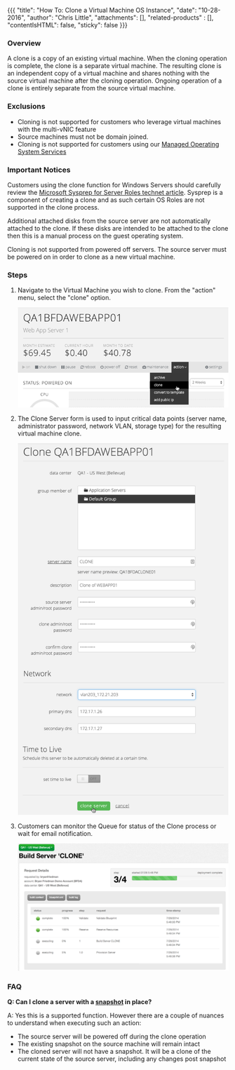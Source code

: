 {{{
  "title": "How To: Clone a Virtual Machine OS Instance",
  "date": "10-28-2016",
  "author": "Chris Little",
  "attachments": [],
  "related-products" : [],
  "contentIsHTML": false,
  "sticky": false
}}}

### Overview

A clone is a copy of an existing virtual machine. When the cloning operation is complete, the clone is a separate virtual machine. The resulting clone is an independent copy of a virtual machine and shares nothing with the source virtual machine after the cloning operation. Ongoing operation of a clone is entirely separate from the source virtual machine.

### Exclusions

* Cloning is not supported for customers who leverage virtual machines with the multi-vNIC feature
* Source machines must not be domain joined.
* Cloning is not supported for customers using our [Managed Operating System Services](//www.ctl.io/managed-services/operating-system/)

### Important Notices

Customers using the clone function for Windows Servers should carefully review the [Microsoft Sysprep for Server Roles technet article](//technet.microsoft.com/en-us/library/hh824835.aspx). Sysprep is a component of creating a clone and as such certain OS Roles are not supported in the clone process.

Additional attached disks from the source server are not automatically attached to the clone. If these disks are intended to be attached to the clone then this is a manual process on the guest operating system.

Cloning is not supported from powered off servers. The source server must be powered on in order to clone as a new virtual machine.

### Steps

1. Navigate to the Virtual Machine you wish to clone. From the "action" menu, select the "clone" option.

    ![Clone Server Menu](../images/how-to-clone-a-virtual-machine-os-instance-01.png)

2. The Clone Server form is used to input critical data points (server name, administrator password, network VLAN, storage type) for the resulting virtual machine clone.

    ![Clone Server Create Screen ](../images/how-to-clone-a-virtual-machine-os-instance-02.png)

3. Customers can monitor the Queue for status of the Clone process or wait for email notification.

    ![Clone Queue](../images/how-to-clone-a-virtual-machine-os-instance-03.png)

### FAQ

**Q: Can I clone a server with a [snapshot](../Servers/creating-and-managing-server-snapshots.md) in place?**

A: Yes this is a supported function.  However there are a couple of nuances to understand when executing such an action:
  * The source server will be powered off during the clone operation
  * The existing snapshot on the source machine will remain intact
  * The cloned server will not have a snapshot.  It will be a clone of the current state of the source server, including any changes post snapshot
